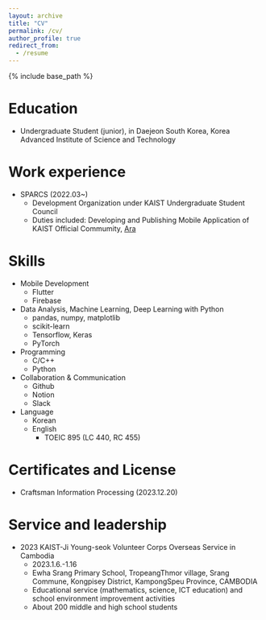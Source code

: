 ```yaml
---
layout: archive
title: "CV"
permalink: /cv/
author_profile: true
redirect_from:
  - /resume
---
```


{% include base_path %}

Education
======
<!-- * Ph.D in Version Control Theory, GitHub University, 2018 (expected) -->
<!-- * M.S. in Jekyll, GitHub University, 2014 -->
<!-- * B.S. in GitHub, GitHub University, 2012 -->
* Undergraduate Student (junior), in Daejeon South Korea, Korea Advanced Institute of Science and Technology

Work experience
======
* SPARCS (2022.03~)
  * Development Organization under KAIST Undergraduate Student Council
  * Duties included: Developing and Publishing Mobile Application of KAIST Official Commumity, [Ara](https://github.com/sparcs-kaist/new-ara-app)
  
Skills
======
* Mobile Development
  * Flutter
  * Firebase
* Data Analysis, Machine Learning, Deep Learning with Python
  * pandas, numpy, matplotlib
  * scikit-learn
  * Tensorflow, Keras
  * PyTorch
* Programming
  * C/C++
  * Python
* Collaboration & Communication
  * Github
  * Notion
  * Slack
* Language
  * Korean
  * English
    * TOEIC 895 (LC 440, RC 455)

<!-- Publications
======
<ul>{% for post in site.publications reversed %}
    {% include archive-single-cv.html %}
  {% endfor %}</ul> -->
  
<!-- Talks
======
  <ul>{% for post in site.talks reversed %}
    {% include archive-single-talk-cv.html  %}
  {% endfor %}</ul> -->
  
<!-- Teaching
======
  <ul>{% for post in site.teaching reversed %}
    {% include archive-single-cv.html %}
  {% endfor %}</ul> -->

Certificates and License
======
* Craftsman Information Processing (2023.12.20)

Service and leadership
======
* 2023 KAIST-Ji Young-seok Volunteer Corps Overseas Service in Cambodia 
  * 2023.1.6.-1.16
  * Ewha Srang Primary School, TropeangThmor village, Srang Commune, Kongpisey District, KampongSpeu Province, CAMBODIA
  * Educational service (mathematics, science, ICT education) and school environment improvement activities
  * About 200 middle and high school students
